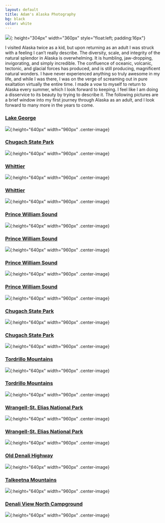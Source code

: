 ```yaml
---
layout: default
title: Adam's Alaska Photography
bg: black
color: white
---
```


<meta property="og:image" content="https://lh3.googleusercontent.com/qVwgAWN86D62ooGBFdqjKCqrfGcsm-v70yyXxH3bVhh91y7lPHKRIsAz1KHB59w0m13qzhSh9-vaNqpcq8_HnhuTEPGh1Vycylldyd1JFBvznngPjxEWPcEQZrWqSPOoutFRXp_ufrM=w2400" />

![](https://lh3.googleusercontent.com/qVwgAWN86D62ooGBFdqjKCqrfGcsm-v70yyXxH3bVhh91y7lPHKRIsAz1KHB59w0m13qzhSh9-vaNqpcq8_HnhuTEPGh1Vycylldyd1JFBvznngPjxEWPcEQZrWqSPOoutFRXp_ufrM=w2400){: height="304px" width="360px" style="float:left; padding:16px"}

I visited Alaska twice as a kid, but upon returning as an adult I was struck with a feeling I can’t really describe. The diversity, scale, and integrity of the natural splendor in Alaska is overwhelming. It is humbling, jaw-dropping, invigorating, and simply incredible. The confluence of oceanic, volcanic, tectonic, and glacial forces has produced, and is still producing, magnificent natural wonders. I have never experienced anything so truly awesome in my life, and while I was there, I was on the verge of screaming out in pure exaltation virtually the entire time. I made a vow to myself to return to Alaska every summer, which I look forward to keeping. I feel like I am doing a disservice to its beauty by trying to describe it. The following pictures are a brief window into my first journey through Alaska as an adult, and I look forward to many more in the years to come. 

### [Lake George](https://earth.app.goo.gl/JXXJbu)
![](https://lh3.googleusercontent.com/rf_dha7o0bQZaDrO-LlPsia_EApm_NEg4wA-dZrlnHg1e0_ZuE49gTeYBtGXT7khgX8KX0v-V74GnmKDKbIvGgb61xwPsxNgztN3_lVcRFo7RaZqWTQXPZfxuEVlR5l3ZaPKJCkSuHM=w2400){:height="640px" width="960px" .center-image}

### [Chugach State Park](https://earth.app.goo.gl/DDDGan)
![](https://lh3.googleusercontent.com/N0i3ATuaPYgWSinYCmnwJvNZHUstJFU-Nx9RbHmjfrIVuYbgVaJY8G2zqfX7cDHwnCXbL88w-3xfl7c2hajPDkYaJCu6wVbPtr4g7fz8voL8ByiPsRzgPytJ9a64wlXY2l_4rdsW6NY=w2400){:height="640px" width="960px" .center-image}

### [Whittier](https://earth.app.goo.gl/x9SJ8R)
![](https://lh3.googleusercontent.com/nYYVLQv1YlTUdef5QuyeSFTqqhKkglCK1m2B_5zA5LD9GcrOiz8i1D-BGarzaWck6cD-c4UOg4CPTf_tAxn0arBXBByIiBfNrO0X1f5dnyQ2LBT34FAO6uDmuDbkJ21xvu9bb6SnD-I=w2400){:height="640px" width="960px" .center-image}

### [Whittier](https://earth.app.goo.gl/x9SJ8R)
![](https://lh3.googleusercontent.com/9jCBD563ieWRu_jGtdVy6uwcGecuxPcXANEuF5uMFEqQKrThkLelY2842cZI-8feqEK6-Jm6gq1Z4i5nyO1roOErjN932yjQroPybcspKEdLRr2RP16RIme110icyAkTjnDxmBSadGk=w2400){:height="640px" width="960px" .center-image}

### [Prince William Sound](https://earth.app.goo.gl/APrMwk)
![](https://lh3.googleusercontent.com/iuoZIIYfpN4cNEb-MMPoFbzFOFpkQ08QQh3HWDVPLxOpBWcki_WzkzZb7Mm_E-6z32UZSDBL_ymP6ZTMAhhuZYI43SOgtxB6m9wT_N2MQs85z77A__FtDKM6KkWVFwcYYQ-3fgF5x5U=w2400){:height="640px" width="960px" .center-image}

### [Prince William Sound](https://earth.app.goo.gl/APrMwk)
![](https://lh3.googleusercontent.com/42Mvl0_ggLkIOgiqSgkad_-W0i2SvhnYIRQHDHoP_5mBQqK_K3LjQAH9Ss6RyS-kL7ZMkq5axEJ1BHrG0bL0LIds8umk5laZUA5gTAom_2ZprYjE9Fyjay9wk5pRVWNz3oMPhyvTQ3Q=w2400){:height="640px" width="960px" .center-image}

### [Prince William Sound](https://earth.app.goo.gl/APrMwk)
![](https://lh3.googleusercontent.com/t3HIjro-YvXFAJ0m60mgGw_1D7tHoXg1AdIm036dJKBrN2EkZFvVLS8Yt7ASZxnbIeCIkmUImojocL7eKirjc_jjEXxrd98mFbgpKNApA83OA0oA9p5_pCEHixDQWTNfS1Ds4QbpTHg=w2400){:height="640px" width="960px" .center-image}

### [Prince William Sound](https://earth.app.goo.gl/APrMwk)
![](https://lh3.googleusercontent.com/pUjUkfPzvxPH5XNtgOuOwFiTIVIoU_fz5JN-bUoWeLy4ZFx3qI5khBHvSxCisaPreLBZMNcqaeJf9Qo3Delx8U7xnjxxrFvWy7ZjI2wWcy8f2WZTbfjlqL3uwjfcSs5jPM83Zr7ArSw=w2400){:height="640px" width="960px" .center-image}

### [Chugach State Park](https://earth.app.goo.gl/DDDGan)
![](https://lh3.googleusercontent.com/gbscbP3B7h0mTJ9vpdR-fCnYP_R2WS2BzZnXmlTMYgLa5KyE-8zcfgJA7Lo52rR5tieCgGqp92VBywDi06-FiC4ACAY6nZcEZjLa6Vc2w2pqfmB2U3daIw0p41Skjg5WFtRM-NFvBrY=w2400){:height="640px" width="960px" .center-image}

### [Chugach State Park](https://earth.app.goo.gl/DDDGan)
![](https://lh3.googleusercontent.com/sLsarNDeeZYKB6Kc7gWKyD3Nzll13G1m-Nrn6OQph8mzluOpSPIZ77EsZS1JINhCQuIbzxs3z2HQERO-Vdmg8veEz8s0o0I5l9N_TYm6qy6Q2-XqKg2MUQsw9KV1IOOSx-MmlY80-LU=w2400){:height="640px" width="960px" .center-image}

### [Tordrillo Mountains](https://earth.app.goo.gl/oAazVY)
![](https://lh3.googleusercontent.com/cY12s0v7yS16I7Lp-EtUvJGYXwIJfUkFTkXx07K9lYMjMRM2S9s-8ojukOx6e46Yo-X6w8mjJ33OEvBnx-t9k8s-2pm1mXGyKAdHc6tkH7wfR8Id83mq6d7Rm6tbsUgXU2Z6HfIZCrs=w2400){:height="640px" width="960px" .center-image}

### [Tordrillo Mountains](https://earth.app.goo.gl/oAazVY)
![](https://lh3.googleusercontent.com/p2RSN3vuFTtzIrlwLnonYzUZFqw6tqH_zXwbjQriMRRCIA8FvmRJ0j4Uge_Tz-DFOqEeK-22eVZNzjcIceES5Ts5ll0M1zjQCzFDd2raPutPflmngXFPOxAa45JLER-atu1mLXiZMPU=w2400){:height="640px" width="960px" .center-image}

### [Wrangell-St. Elias National Park](https://earth.app.goo.gl/1qMbsQ)
![](https://lh3.googleusercontent.com/WYXV1mKECaEXMSXRJa1hnfI_YFF3TfbQ703OtZBRGHz2FgA3KiE5q9iSGCuOS0DGA-BAoUvm4K9SNEg3sfhEk6AmldlZlTwpMz3m1fBIhHxJAXvA46T6NuWDr8JD_ZCgI_L9uBSvivo=w2400){:height="640px" width="960px" .center-image}

### [Wrangell-St. Elias National Park](https://earth.app.goo.gl/1qMbsQ)
![](https://lh3.googleusercontent.com/obnA8akixTsylWsZFd0B7vnRmU8d_ipD9tI2BkI-s-TJI0-tYHnFoxTSpTCSLJzIv7r-Dbgh3w8W_boMAHzkaSat0Y1LtBZ5ZNcdP2-ef7K9grrd3EABnbSn_ZR_Xhgz2RflzE3Bhm8=w2400){:height="640px" width="960px" .center-image}

### [Old Denali Highway](https://earth.app.goo.gl/h6vJNu)
![](https://lh3.googleusercontent.com/cODL4VXznBr-xkJqsiiJFMAtGjjV9O4xNqhXGGhcVLxKPgkCRGZw_PVVvKgW2g_Uqzrh9tSXhpp81cq4cz-mOqC7_EXgBDjTWxKa_DZUSav7YQmWpFGM4YpiY7LJwdYuoWoLH-R5kfU=w2400){:height="640px" width="960px" .center-image}

### [Talkeetna Mountains](https://earth.app.goo.gl/U9RNpj)
![](https://lh3.googleusercontent.com/NCNvNpJJ21PQE9eEPUMLPahqooFzDjRo3-szsBmv00HzYUJ5egtNNPwr01yr6MK2Eqx5E9AJuvpeRU58g47IoaGuVreq87hzbDtjMPYwj4D08lkYFRkKrFSYmwOwSXEAaiRhx7C6g1M=w2400){:height="640px" width="960px" .center-image}

### [Denali View North Campground](https://earth.app.goo.gl/HRUCNv)
![](https://lh3.googleusercontent.com/csQpPJUclSHPTsNYjHFE7gJe36pcQlfBCglSdqGL-NPaYx1zd7dGzukaFyiOqYcap2ZeWcVJKrzCgQJeARZqkg_JtjDapVy6a6x_93qUR8JOoCTzE9WpduObi-H7VwEJQMMJq4oUPRo=w2400){:height="640px" width="960px" .center-image}
